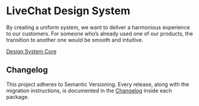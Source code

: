 # LiveChat Design System

By creating a uniform system, we want to deliver a harmonious experience to our customers.
For someone who’s already used one of our products, the transition to another one would be smooth and intuitive.

[Design System Core](packages/design-system)

## Changelog

This project adheres to Semantic Versioning.
Every release, along with the migration instructions, is documented in the [Changelog](CHANGELOG.md) inside each package.
